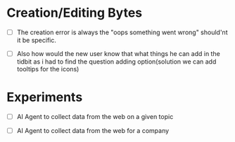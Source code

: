 

# Creation/Editing Bytes
  - [ ] The creation error is always the "oops something went wrong" should'nt it be specific.
  - [ ] Also how would the new user know that what things he can add in the tidbit as i had to find the question adding option(solution we can add tooltips for the icons)


# Experiments
- [ ] AI Agent to collect data from the web on a given topic
- [ ] AI Agent to collect data from the web for a company

